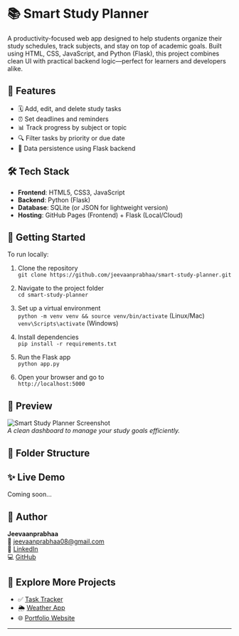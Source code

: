 # 📚 Smart Study Planner

A productivity-focused web app designed to help students organize their study schedules, track subjects, and stay on top of academic goals. Built using HTML, CSS, JavaScript, and Python (Flask), this project combines clean UI with practical backend logic—perfect for learners and developers alike.

## 🎯 Features

- 🗓️ Add, edit, and delete study tasks
- ⏰ Set deadlines and reminders
- 📊 Track progress by subject or topic
- 🔍 Filter tasks by priority or due date
- 💾 Data persistence using Flask backend

## 🛠️ Tech Stack

- **Frontend**: HTML5, CSS3, JavaScript
- **Backend**: Python (Flask)
- **Database**: SQLite (or JSON for lightweight version)
- **Hosting**: GitHub Pages (Frontend) + Flask (Local/Cloud)

## 🚀 Getting Started

To run locally:

1. Clone the repository  
   `git clone https://github.com/jeevaanprabhaa/smart-study-planner.git`

2. Navigate to the project folder  
   `cd smart-study-planner`

3. Set up a virtual environment  
   `python -m venv venv && source venv/bin/activate` (Linux/Mac)  
   `venv\Scripts\activate` (Windows)

4. Install dependencies  
   `pip install -r requirements.txt`

5. Run the Flask app  
   `python app.py`

6. Open your browser and go to  
   `http://localhost:5000`

## 📸 Preview

![Smart Study Planner Screenshot](screenshot.png)  
*A clean dashboard to manage your study goals efficiently.*

## 📂 Folder Structure


## ✨ Live Demo

Coming soon...

## 👤 Author

**Jeevaanprabhaa**  
📧 jeevaanprabhaa08@gmail.com  
🔗 [LinkedIn](https://linkedin.com/in/jeevaanprabhaa)  
💻 [GitHub](https://github.com/jeevaanprabhaa)

## 🧠 Explore More Projects

- ✅ [Task Tracker](https://github.com/jeevaanprabhaa/task-tracker)  
- 🌦️ [Weather App](https://github.com/jeevaanprabhaa/weather-app)  
- 🌐 [Portfolio Website](https://github.com/jeevaanprabhaa/portfolio-website)

---
